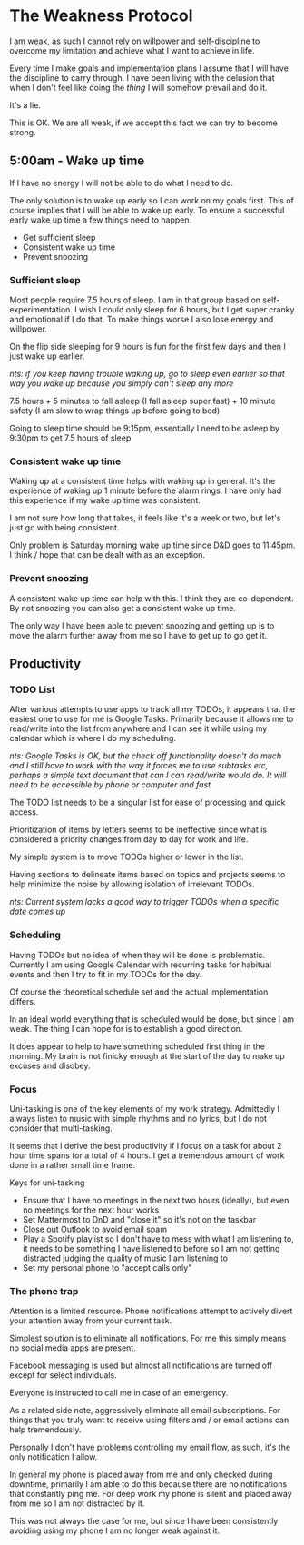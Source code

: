 # The Weakness Protocol

I am weak, as such I cannot rely on willpower and self-discipline to overcome my limitation and achieve what I want to achieve in life.

Every time I make goals and implementation plans I assume that I will have the discipline to carry through. I have been living with the delusion that when I don't feel like doing the _thing_ I will somehow prevail and do it.

It's a lie.

This is OK. We are all weak, if we accept this fact we can try to become strong.

## 5:00am - Wake up time

If I have no energy I will not be able to do what I need to do.

The only solution is to wake up early so I can work on my goals first. This of course implies that I will be able to wake up early. To ensure a successful early wake up time a few things need to happen.

* Get sufficient sleep
* Consistent wake up time
* Prevent snoozing

### Sufficient sleep

Most people require 7.5 hours of sleep. I am in that group based on self-experimentation. I wish I could only sleep for 6 hours, but I get super cranky and emotional if I do that. To make things worse I also lose energy and willpower.

On the flip side sleeping for 9 hours is fun for the first few days and then I just wake up earlier.

_nts: if you keep having trouble waking up, go to sleep even earlier so that way you wake up because you simply can't sleep any more_

7.5 hours +
5 minutes to fall asleep (I fall asleep super fast) +
10 minute safety (I am slow to wrap things up before going to bed)

Going to sleep time should be 9:15pm, essentially I need to be asleep by 9:30pm to get 7.5 hours of sleep

### Consistent wake up time

Waking up at a consistent time helps with waking up in general. It's the experience of waking up 1 minute before the alarm rings. I have only had this experience if my wake up time was consistent.

I am not sure how long that takes, it feels like it's a week or two, but let's just go with being consistent.

Only problem is Saturday morning wake up time since D&D goes to 11:45pm. I think / hope that can be dealt with as an exception.

### Prevent snoozing

A consistent wake up time can help with this. I think they are co-dependent. By not snoozing you can also get a consistent wake up time.

The only way I have been able to prevent snoozing and getting up is to move the alarm further away from me so I have to get up to go get it.

## Productivity

### TODO List

After various attempts to use apps to track all my TODOs, it appears that the easiest one to use for me is Google Tasks. Primarily because it allows me to read/write into the list from anywhere and I can see it while using my calendar which is where I do my scheduling.

_nts: Google Tasks is OK, but the check off functionality doesn't do much and I still have to work with the way it forces me to use subtasks etc, perhaps a simple text document that can I can read/write would do. It will need to be accessible by phone or computer and fast_

The TODO list needs to be a singular list for ease of processing and quick access.

Prioritization of items by letters seems to be ineffective since what is considered a priority changes from day to day for work and life.

My simple system is to move TODOs higher or lower in the list.

Having sections to delineate items based on topics and projects seems to help minimize the noise by allowing isolation of irrelevant TODOs.

_nts: Current system lacks a good way to trigger TODOs when a specific date comes up_

### Scheduling

Having TODOs but no idea of when they will be done is problematic. Currently I am using Google Calendar with recurring tasks for habitual events and then I try to fit in my TODOs for the day.

Of course the theoretical schedule set and the actual implementation differs.

In an ideal world everything that is scheduled would be done, but since I am weak. The thing I can hope for is to establish a good direction.

It does appear to help to have something scheduled first thing in the morning. My brain is not finicky enough at the start of the day to make up excuses and disobey.

### Focus

Uni-tasking is one of the key elements of my work strategy. Admittedly I always listen to music with simple rhythms and no lyrics, but I do not consider that multi-tasking.

It seems that I derive the best productivity if I focus on a task for about 2 hour time spans for a total of 4 hours. I get a tremendous amount of work done in a rather small time frame.

Keys for uni-tasking
* Ensure that I have no meetings in the next two hours (ideally), but even no meetings for the next hour works
* Set Mattermost to DnD and "close it" so it's not on the taskbar
* Close out Outlook to avoid email spam
* Play a Spotify playlist so I don't have to mess with what I am listening to, it needs to be something I have listened to before so I am not getting distracted judging the quality of music I am listening to
* Set my personal phone to "accept calls only"

### The phone trap

Attention is a limited resource. Phone notifications attempt to actively divert your attention away from your current task.

Simplest solution is to eliminate all notifications. For me this simply means no social media apps are present.

Facebook messaging is used but almost all notifications are turned off except for select individuals.

Everyone is instructed to call me in case of an emergency.

As a related side note, aggressively eliminate all email subscriptions. For things that you truly want to receive using filters and / or email actions can help tremendously.   
  
Personally I don't have problems controlling my email flow, as such, it's the only notification I allow.

In general my phone is placed away from me and only checked during downtime, primarily I am able to do this because there are no notifications that constantly ping me. For deep work my phone is silent and placed away from me so I am not distracted by it.

This was not always the case for me, but since I have been consistently avoiding using my phone I am no longer weak against it.


